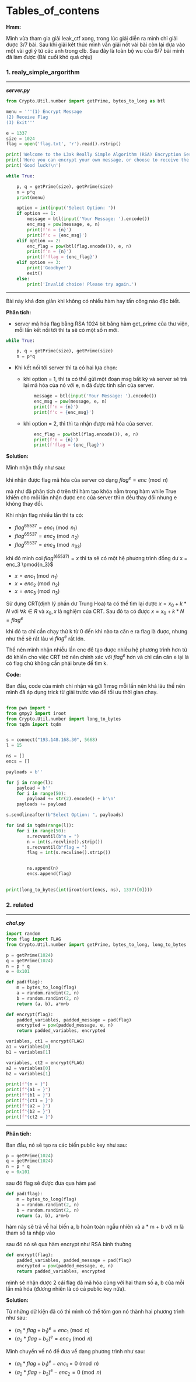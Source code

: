 Tables_of_contens
================

**Hmm:**

Mình vừa tham gia giải leak_ctf xong, trong lúc giải diễn ra mình chỉ giải được 3/7 bài. Sau khi giải kết thúc mình vẫn giải nốt vài bài còn lại dựa vào một vài gợi ý từ các anh trong clb. Sau đây là toàn bộ wu của 6/7 bài mình đã làm được (Bài cuối khó quả chịu)


### 1. realy_simple_argorithm

---

**_server.py_**

```py
from Crypto.Util.number import getPrime, bytes_to_long as btl

menu = '''(1) Encrypt Message
(2) Receive Flag
(3) Exit'''

e = 1337
size = 1024
flag = open('flag.txt', 'r').read().rstrip()

print('Welcome to the L3ak Really Simple Algorithm (RSA) Encryption Service™!')
print('Here you can encrypt your own message, or choose to receive the encrypted flag.')
print('Good luck!\n')

while True:

    p, q = getPrime(size), getPrime(size)
    n = p*q
    print(menu)

    option = int(input('Select Option: '))
    if option == 1:
        message = btl(input('Your Message: ').encode())
        enc_msg = pow(message, e, n)
        print(f'n = {n}')
        print(f'c = {enc_msg}')
    elif option == 2:
        enc_flag = pow(btl(flag.encode()), e, n)
        print(f'n = {n}')
        print(f'flag = {enc_flag}')
    elif option == 3:
        print('Goodbye!')
        exit()
    else:
        print('Invalid choice! Please try again.')


```

---

Bài này khá đơn giản khi không có nhiều hàm hay tấn công nào đặc biết.

**Phân tích:**

+ server mã hóa flag bằng RSA 1024 bit bằng hàm get_prime của thư viện, mỗi lần kết nối tới thì ta sẽ có một số n mới.

```py
while True:

    p, q = getPrime(size), getPrime(size)
    n = p*q
```

+ Khi kết nối tới server thì ta có hai lựa chọn:

  + khi option = 1, thì ta có thể gửi một đoạn msg bất kỳ và server sẽ trả lại mã hóa của nó với e, n đã được tính sẵn của server.
 
    ```py
        message = btl(input('Your Message: ').encode())
        enc_msg = pow(message, e, n)
        print(f'n = {n}')
        print(f'c = {enc_msg}')
    ```
    
  + khi option = 2, thì thì ta nhận được mã hóa của server.

    ```py
        enc_flag = pow(btl(flag.encode()), e, n)
        print(f'n = {n}')
        print(f'flag = {enc_flag}')
    ```
**Solution:**

Mình nhận thấy như sau:

khi nhận được flag mã hóa của server có dạng ${flag} ^ e = enc \pmod{n}$

mà như đã phân tích ở trên thì hàm tạo khóa nằm trong hàm while True khiến cho mỗi lần nhận được enc của server thì n đều thay đổi nhưng e không thay đổi.

Khi nhận flag nhiều lần thì ta có:

+ ${flag} ^ {65537}  = enc_1 \pmod{n_1}$
+ ${flag} ^ {65537}  = enc_2 \pmod{n_2}$
+ ${flag} ^ {65537}  = enc_3 \pmod{n_33}$



khi đó mình coi ${flag} ^ (65537) = x$ thì ta sẽ có một hệ phương trình đồng dư x  = enc_3 \pmod{n_3}$

+ $x  = enc_1 \pmod{n_1}$
+ $x  = enc_2 \pmod{n_2}$
+ $x  = enc_3 \pmod{n_3}$
  
Sử dụng CRT(định lý phần dư Trung Hoa) ta có thể tìm lại được $x = x_0 + k * N$ với $\forall k \in R$ và $x_0, x$ là nghiệm của CRT. Sau đó ta có được $x = {x_0 + k * N} = {flag} ^ e$

khi đó ta chỉ cần chạy thử k từ 0 đến khi nào ta căn e ra flag là được, nhưng như thế sẽ rất lâu vì ${flag} ^ e$ rất lớn.

Thế nên mình nhận nhiều lần enc để tạo được nhiều hệ phương trình hơn từ đó khiến cho việc CRT trở nên chính xác với ${flag} ^ e$ hơn và chỉ cần căn e lại là có flag chứ không cần phải brute để tìm k.

**Code:**

Ban đầu, code của mình chỉ nhận và gửi 1 msg mỗi lần nên khá lâu thế nên mình đã áp dụng trick từ giải trước vào để tối ưu thời gian chay.

```py

from pwn import *
from gmpy2 import iroot
from Crypto.Util.number import long_to_bytes
from tqdm import tqdm


s = connect("193.148.168.30", 5668)
l = 15

ns = []
encs = []

payloads = b''

for j in range(l):
    payload = b''
    for i in range(50):
        payload += str(2).encode() + b'\n'
    payloads += payload 

s.sendlineafter(b"Select Option: ", payloads)

for ind in tqdm(range(l)):
    for i in range(50):
        s.recvuntil(b"n = ")
        n = int(s.recvline().strip())
        s.recvuntil(b"flag = ")
        flag = int(s.recvline().strip())


        ns.append(n)
        encs.append(flag)
        

print(long_to_bytes(int(iroot(crt(encs, ns), 1337)[0])))

```

### 2. related

---

**_chal.py_**

```py
import random
from flag import FLAG
from Crypto.Util.number import getPrime, bytes_to_long, long_to_bytes

p = getPrime(1024)
q = getPrime(1024)
n = p * q
e = 0x101

def pad(flag):
    m = bytes_to_long(flag)
    a = random.randint(2, n)
    b = random.randint(2, n)
    return (a, b), a*m+b

def encrypt(flag):
    padded_variables, padded_message = pad(flag)
    encrypted = pow(padded_message, e, n)
    return padded_variables, encrypted

variables, ct1 = encrypt(FLAG)
a1 = variables[0]
b1 = variables[1]

variables, ct2 = encrypt(FLAG)
a2 = variables[0]
b2 = variables[1]

print(f"{n = }")
print(f"{a1 = }")
print(f"{b1 = }")
print(f"{ct1 = }")
print(f"{a2 = }")
print(f"{b2 = }")
print(f"{ct2 = }")
```

---

**Phân tích:**

Ban đầu, nó sẽ tạo ra các biến public key như sau:

```py
p = getPrime(1024)
q = getPrime(1024)
n = p * q
e = 0x101
```

sau đó flag sẽ được đưa qua hàm `pad`

```py
def pad(flag):
    m = bytes_to_long(flag)
    a = random.randint(2, n)
    b = random.randint(2, n)
    return (a, b), a*m+b
```

hàm này sẽ trả về hai biến a, b hoàn toàn ngẫu nhiên và a * m + b với m là tham số ta nhập vào

sau đó nó sẽ qua hàm encrypt như RSA bình thường

```py
def encrypt(flag):
    padded_variables, padded_message = pad(flag)
    encrypted = pow(padded_message, e, n)
    return padded_variables, encrypted
```

mình sẽ nhận được 2 cái flag đã mã hóa cùng với hai tham số a, b của mỗi lần mã hóa (đương nhiên là có cả public key nữa).

**Solution:**

Từ những dữ kiện đã có thì mình có thể tóm gon nó thành hai phương trình như sau:

+ $(a_1 * {flag} + b_1) ^ e = {enc_1} \pmod{n}$
+ $(a_2 * {flag} + b_2) ^ e = {enc_2} \pmod{n}$

Mình chuyển vế nó để đưa về dạng phương trình như sau:

+ $(a_1 * {flag} + b_1) ^ e - {enc_1} = 0 \pmod{n}$
+ $(a_2 * {flag} + b_2) ^ e - {enc_2} = 0 \pmod{n}$

